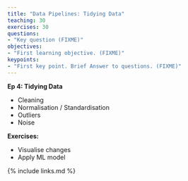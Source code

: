 ```yaml
---
title: "Data Pipelines: Tidying Data"
teaching: 30
exercises: 30
questions:
- "Key question (FIXME)"
objectives:
- "First learning objective. (FIXME)"
keypoints:
- "First key point. Brief Answer to questions. (FIXME)"
---
```

**Ep 4: Tidying Data**
- Cleaning
- Normalisation / Standardisation
- Outliers
- Noise

**Exercises:**
- Visualise changes
- Apply ML model

{% include links.md %}
